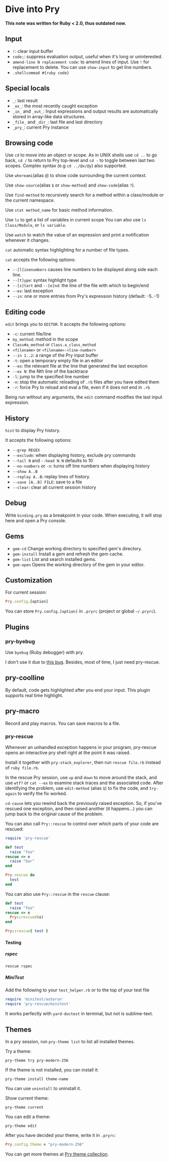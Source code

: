 # Dive into Pry

**This note was written for Ruby < 2.0, thus outdated now.**

## Input

- `!`: clear input buffer
- `code;`: suppress evaluation output, useful when it's long or uninterested.
- `amend-line N replacement code`: to amend lines of input. Use `!` for replacement to delete. You can use `show-input` to get line numbers.
- `.shellcommad #{ruby code}`

## Special locals

- `_`: last result
- `_ex_`: the most recently caught exception
- `_in_` and `_out_`: Input expressions and output results are automatically stored in array-like data structures.
- `_file_` and `_dir_`: last file and last directory
- `_pry_`: current Pry instance

## Browsing code

Use `cd` to move into an object or scope.
As in UNIX shells use `cd ..` to go
back, `cd /` to return to Pry top-level and `cd -` to toggle between last two
scopes. Complex syntax (e.g `cd ../@x/@y`) also supported.

Use `whereami`(alias `@`) to show code surrounding the current context.

Use `show-source`(alias `$` or `show-method`) and `show-code`(alias `?`).

Use `find-method` to recursively search for a method within a class/module or the current namespace.

Use `stat method_name` for basic method information.

Use `ls` to get a list of variables in current scope
You can also use `ls Class/Module`, or `ls variable`.

Use `watch` to watch the value of an expression and print a notification whenever it changes.

`cat` automatic syntax highlighting for a number of file types.

`cat` accepts the following options:

- `--[l]inenumbers` causes line numbers to be displayed along side each line.
- `--[t]ype`: syntax highlight type
- `--[s]tart` and `--[e]nd`: the line of the file with which to begin/end
- `--ex`: last exception
- `--in`: one or more entries from Pry's expression history (default: -5..-1)

## Editing code

`edit` brings you to `EDITOR`.
It accepts the following options:

- `-c`: current file/line
- `my_method`: method in the scope
- `Class#a_method` or `Class.a_class_method`
- `<filename>` or `<filename>:<line-number>`
- `--in 1..2`: a range of the Pry input buffer
- `-t`: open a temporary empty file in an editor
- `--ex`: the relevant file at the line that generated the last exception
- `--ex N`: the Nth line of the backtrace
- `-l`: jump to the specified line number
- `-n`: stop the automatic reloading of `.rb` files after you have edited them
- `-r`: force Pry to reload and eval a file, even if it does not end in `.rb`

Being run without any arguments, the `edit` command modifies the last input expression.

## History

`hist` to display Pry history.

It accepts the following options:

- `--grep REGEX`
- `--exclude`: when displaying history, exclude pry commands
- `--tail N` and `--head N`: `N` defaults to 10
- `--no-numbers` or `-n`: turns off line numbers when displaying history
- `--show A..B`
- `--replay A..B`: replay lines of history.
- `--save [A..B] FILE`: save to a file
- `--clear`: clear all current session history

## Debug

Write `binding.pry` as a breakpoint in your code. When executing, it
will stop here and open a Pry console.

## Gems

- `gem-cd` Change working directory to specified gem's directory.
- `gem-install` Install a gem and refresh the gem cache.
- `gem-list` List and search installed gems.
- `gem-open` Opens the working directory of the gem in your editor.

## Customization

For current session:

```ruby
Pry.config.[option]
```

You can store `Pry.config.[option]` in `.pryrc` (project or global `~/.pryrc`).

## Plugins

### pry-byebug

Use `byebug` (Ruby debugger) with pry.

I don't use it due to [this bug](https://github.com/deivid-rodriguez/pry-byebug/issues/44).
Besides, most of time, I just need pry-rescue.

## pry-coolline

By default, code gets highlighted after you end your input.
This plugin supports real time highlight.

## pry-macro

Record and play macros.
You can save macros to a file.

### pry-rescue

Whenever an unhandled exception happens in your program, pry-rescue opens an interactive pry shell right at the point it was raised.

Install it together with `pry-stack_explorer`, then run `rescue file.rb` instead of `ruby file.rb`.

In the rescue Pry session, use `up` and `down` to move around the stack, and use `wtf?` or `cat --ex` to examine stack traces and the associated code.
After identifying the problem, use `edit-method` (alias `$`) to fix the code, and `try-again` to verify the fix worked.

`cd-cause` lets you rewind back the previously raised exception. So, if you've rescued one exception, and then raised another (it happens…) you can jump back to the original cause of the problem.

You can also call `Pry::rescue` to control over which parts of your code are rescued:

```ruby
require 'pry-rescue'

def test
  raise "foo"
rescue => e
  raise "bar"
end

Pry.rescue do
  test
end
```

You can also use `Pry::rescue` in the `rescue` clause:

```ruby
def test
  raise "foo"
rescue => e
  Pry::rescued(e)
end

Pry::rescue{ test }
```

#### Testing

##### rspec

```sh
rescue rspec
```

##### MiniTest

Add the following to your `test_helper.rb` or to the top of your test file

```ruby
require 'minitest/autorun'
require 'pry-rescue/minitest'
```

It works perfectly with `yard-doctest` in terminal, but not is
sublime-text.

## Themes

In a pry session, run `pry-theme list` to list all installed themes.

Try a theme:

```pry
pry-theme try pry-modern-256
```

If the theme is not installed, you can install it:

```pry
pry-theme install theme-name
```

You can use `uninstall` to uninstall it.

Show current theme:

```pry
pry-theme current
```

You can edit a theme:

```pry
pry-theme edit
```

After you have decided your theme, write it in `.pryrc`:

```ruby
Pry.config.theme = "pry-modern-256"
```

You can get more themes at [Pry theme collection](https://github.com/kyrylo/pry-theme-collection).
